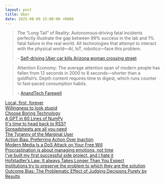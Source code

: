 ```yaml
---
layout: post
title: Uber
date: 2025-08-09 15:00:00 +0800
---
```

> The “Long Tail” of Reality: Autonomous‑driving fatal incidents perfectly illustrate the gap between 99% success in the lab and 1% fatal failure in the real world. All technologies that attempt to interact with the physical world—AI, IoT, robotics—face this problem.  
>
> \- [Self-driving Uber car kills Arizona woman crossing street](https://news.ycombinator.com/item?id=16619917)

> Attention Economy: The average attention span of modern people has fallen from 12 seconds in 2000 to 8 seconds—shorter than a goldfish’s. Depth content requires time to digest, which runs counter to fast‑paced consumption habits.  
>
> \- [AnandTech Farewell](https://news.ycombinator.com/item?id=41399872)

[Local, first, forever](https://tonsky.me/blog/crdt-filesync/)  
[Willingness to look stupid](https://news.ycombinator.com/item?id=28942189)  
[Choose Boring Technology](https://news.ycombinator.com/item?id=20323246)  
[A GPT in 60 Lines of NumPy](https://news.ycombinator.com/item?id=34726115)  
[It's time to head back to RSS?](https://news.ycombinator.com/item?id=16721690)  
[Spreadsheets are all you need](https://news.ycombinator.com/item?id=39700256)  
[The Tyranny of the Marginal User](https://news.ycombinator.com/item?id=37509507)  
[Action Bias: Preferring Action Over Inaction](https://effectiviology.com/action-bias/)  
[Modern Media Is a DoS Attack on Your Free Will](https://nautil.us/modern-media-is-a-dos-attack-on-your-free-will-236806/)  
[Procrastination is about managing emotions, not time](https://news.ycombinator.com/item?id=22124489)  
[I've built my first successful side project, and I hate it](https://news.ycombinator.com/item?id=41308599)  
[Hofstadter’s Law: It always Takes Longer Than You Expect](https://effectiviology.com/hofstadters-law/)  
[Institutions try to preserve the problem to which they are the solution](https://news.ycombinator.com/item?id=39491863)  
[Outcome Bias: The Problematic Effect of Judging Decisions Purely by Results](https://effectiviology.com/outcome-bias/)  
